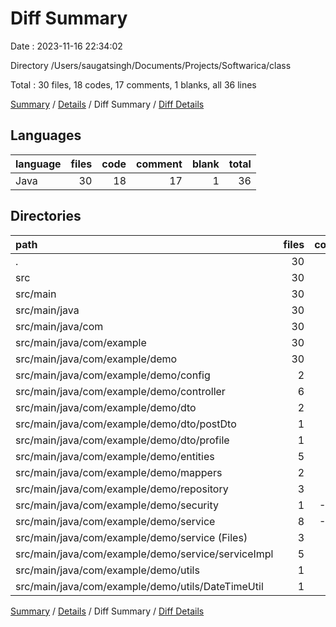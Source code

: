 # Diff Summary

Date : 2023-11-16 22:34:02

Directory /Users/saugatsingh/Documents/Projects/Softwarica/class

Total : 30 files,  18 codes, 17 comments, 1 blanks, all 36 lines

[Summary](results.md) / [Details](details.md) / Diff Summary / [Diff Details](diff-details.md)

## Languages
| language | files | code | comment | blank | total |
| :--- | ---: | ---: | ---: | ---: | ---: |
| Java | 30 | 18 | 17 | 1 | 36 |

## Directories
| path | files | code | comment | blank | total |
| :--- | ---: | ---: | ---: | ---: | ---: |
| . | 30 | 18 | 17 | 1 | 36 |
| src | 30 | 18 | 17 | 1 | 36 |
| src/main | 30 | 18 | 17 | 1 | 36 |
| src/main/java | 30 | 18 | 17 | 1 | 36 |
| src/main/java/com | 30 | 18 | 17 | 1 | 36 |
| src/main/java/com/example | 30 | 18 | 17 | 1 | 36 |
| src/main/java/com/example/demo | 30 | 18 | 17 | 1 | 36 |
| src/main/java/com/example/demo/config | 2 | -3 | 0 | 0 | -3 |
| src/main/java/com/example/demo/controller | 6 | -5 | 0 | -2 | -7 |
| src/main/java/com/example/demo/dto | 2 | 3 | 0 | 0 | 3 |
| src/main/java/com/example/demo/dto/postDto | 1 | 1 | 0 | 0 | 1 |
| src/main/java/com/example/demo/dto/profile | 1 | 2 | 0 | 0 | 2 |
| src/main/java/com/example/demo/entities | 5 | 9 | 0 | 2 | 11 |
| src/main/java/com/example/demo/mappers | 2 | 3 | 0 | 0 | 3 |
| src/main/java/com/example/demo/repository | 3 | -1 | 0 | -1 | -2 |
| src/main/java/com/example/demo/security | 1 | -18 | 16 | -5 | -7 |
| src/main/java/com/example/demo/service | 8 | -12 | 1 | -3 | -14 |
| src/main/java/com/example/demo/service (Files) | 3 | -3 | 0 | 1 | -2 |
| src/main/java/com/example/demo/service/serviceImpl | 5 | -9 | 1 | -4 | -12 |
| src/main/java/com/example/demo/utils | 1 | 42 | 0 | 10 | 52 |
| src/main/java/com/example/demo/utils/DateTimeUtil | 1 | 42 | 0 | 10 | 52 |

[Summary](results.md) / [Details](details.md) / Diff Summary / [Diff Details](diff-details.md)